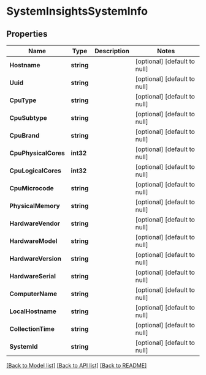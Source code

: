 # SystemInsightsSystemInfo

## Properties
Name | Type | Description | Notes
------------ | ------------- | ------------- | -------------
**Hostname** | **string** |  | [optional] [default to null]
**Uuid** | **string** |  | [optional] [default to null]
**CpuType** | **string** |  | [optional] [default to null]
**CpuSubtype** | **string** |  | [optional] [default to null]
**CpuBrand** | **string** |  | [optional] [default to null]
**CpuPhysicalCores** | **int32** |  | [optional] [default to null]
**CpuLogicalCores** | **int32** |  | [optional] [default to null]
**CpuMicrocode** | **string** |  | [optional] [default to null]
**PhysicalMemory** | **string** |  | [optional] [default to null]
**HardwareVendor** | **string** |  | [optional] [default to null]
**HardwareModel** | **string** |  | [optional] [default to null]
**HardwareVersion** | **string** |  | [optional] [default to null]
**HardwareSerial** | **string** |  | [optional] [default to null]
**ComputerName** | **string** |  | [optional] [default to null]
**LocalHostname** | **string** |  | [optional] [default to null]
**CollectionTime** | **string** |  | [optional] [default to null]
**SystemId** | **string** |  | [optional] [default to null]

[[Back to Model list]](../README.md#documentation-for-models) [[Back to API list]](../README.md#documentation-for-api-endpoints) [[Back to README]](../README.md)


